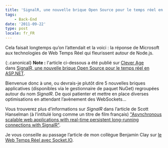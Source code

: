 ```yaml
---
title: 'SignalR, une nouvelle brique Open Source pour le temps réel en ASP.NET'
tags:
    - Back-End
date: '2011-09-22'
type: post
locale: fr_FR
---
```


Cela faisait longtemps qu’on l’attendait et la voici : la réponse de Microsoft aux technologies de Web Temps Réel qui fleurissent autour de Node.js.

<!-- more -->

{:.canonical}
**Note&nbsp;:** l'article ci-dessous a été publié sur [Clever Age](http://www.clever-age.com/fr/) dans [SignalR, une nouvelle brique Open Source pour le temps réel en ASP.NET](http://blog.clever-age.com/fr/2011/09/22/signalr-une-nouvelle-brique-open-source-pour-le-temps-reel-en-asp-net/).

Bienvenue donc à une, ou devrais-je plutôt dire 5 nouvelles briques applicatives (disponibles via le gestionnaire de paquet NuGet) regroupées autour du nom *SignalR*. De quoi patienter et mettre en place diverses optimisations en attendant l’avènement des WebSockets…

Vous trouverez plus d’informations sur *SignalR* dans l’article de Scott Hanselman (à l’intitulé long comme un titre de film français) ["Asynchronous scalable web applications with real-time persistent long-running connections with SignalR"](http://www.hanselman.com/blog/AsynchronousScalableWebApplicationsWithRealtimePersistentLongrunningConnectionsWithSignalR.aspx).

Je vous conseille au passage l’article de mon collègue Benjamin Clay sur [le Web Temps Réel avec Socket.IO](http://blog.clever-age.com/fr/2011/02/28/le-web-en-temps-reel-avec-socket-io/).
